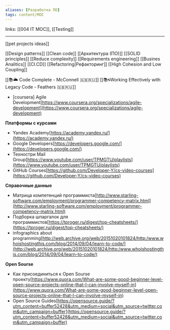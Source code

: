 ```yaml
---
aliases: [Разработка ПО]
tags: content/MOC
---
```

links:  [[004 IT MOC]], [[Testing]]

---

[[pet projects ideas]]

[[Design patterns]]
[[Clean code]]
[[Архитектура (ПО)]]
[[SOLID principles]]
[[Reduce complexity]]
[[Requirements engineering]]
[[Busines Analitics]]
[[CI.CD]]
[[Refactoring|Рефакторинг]]
[[High Cohesion and Low Coupling]]

[[📚🌥️ Code Complete - McConnell 🇬🇧🇷🇺]]
[[📚🌀Working Effectively with Legacy Code - Feathers 🇬🇧🇷🇺]]

- [coursera] Agile Development[https://www.coursera.org/specializations/agile-development](https://www.coursera.org/specializations/agile-development)

**Платформы с курсами**

- Yandex Academy[https://academy.yandex.ru/](https://academy.yandex.ru/)
- Google Developers[https://developers.google.com/](https://developers.google.com/)
- Техностри Mail Group[https://www.youtube.com/user/TPMGTU/playlists](https://www.youtube.com/user/TPMGTU/playlists)
- GitHub Courses[https://github.com/Developer-Y/cs-video-courses](https://github.com/Developer-Y/cs-video-courses)

**Cправочные данные**

- Матрица компетенций программиста[http://www.starling-software.com/employment/programmer-competency-matrix.html](http://www.starling-software.com/employment/programmer-competency-matrix.html)
- Подборка шпаргалок для программистов[https://tproger.ru/digest/top-cheatsheets/](https://tproger.ru/digest/top-cheatsheets/)
- infographics about programming[http://web.archive.org/web/20151020101824/http:/www.whoishostingthis.com/blog/2014/09/04/learn-to-code/](http://web.archive.org/web/20151020101824/http:/www.whoishostingthis.com/blog/2014/09/04/learn-to-code/)

**Open Sourse**

- Как присоединиться к Open Sourse проекту[https://www.quora.com/What-are-some-good-beginner-level-open-source-projects-online-that-I-can-involve-myself-in](https://www.quora.com/What-are-some-good-beginner-level-open-source-projects-online-that-I-can-involve-myself-in)
- Open Source Guides[https://opensource.guide/?utm_content=buffer52428&utm_medium=social&utm_source=twitter.com&utm_campaign=buffer](https://opensource.guide/?utm_content=buffer52428&utm_medium=social&utm_source=twitter.com&utm_campaign=buffer)